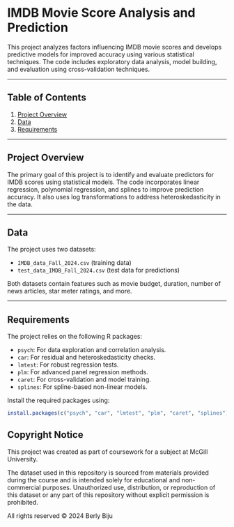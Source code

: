 # IMDB Movie Score Analysis and Prediction

This project analyzes factors influencing IMDB movie scores and develops predictive models for improved accuracy using various statistical techniques. The code includes exploratory data analysis, model building, and evaluation using cross-validation techniques.

---

## Table of Contents
1. [Project Overview](#project-overview)
2. [Data](#data)
3. [Requirements](#requirements)



---

## Project Overview

The primary goal of this project is to identify and evaluate predictors for IMDB scores using statistical models. The code incorporates linear regression, polynomial regression, and splines to improve prediction accuracy. It also uses log transformations to address heteroskedasticity in the data.

---

## Data

The project uses two datasets:
- `IMDB_data_Fall_2024.csv` (training data)
- `test_data_IMDB_Fall_2024.csv` (test data for predictions)

Both datasets contain features such as movie budget, duration, number of news articles, star meter ratings, and more.

---

## Requirements

The project relies on the following R packages:
- `psych`: For data exploration and correlation analysis.
- `car`: For residual and heteroskedasticity checks.
- `lmtest`: For robust regression tests.
- `plm`: For advanced panel regression methods.
- `caret`: For cross-validation and model training.
- `splines`: For spline-based non-linear models.

Install the required packages using:
```R
install.packages(c("psych", "car", "lmtest", "plm", "caret", "splines"))
```

## Copyright Notice

This project was created as part of coursework for a subject at McGill University.

The dataset used in this repository is sourced from materials provided during the course and is intended solely for educational and non-commercial purposes. Unauthorized use, distribution, or reproduction of this dataset or any part of this repository without explicit permission is prohibited.

All rights reserved © 2024 Berly Biju

